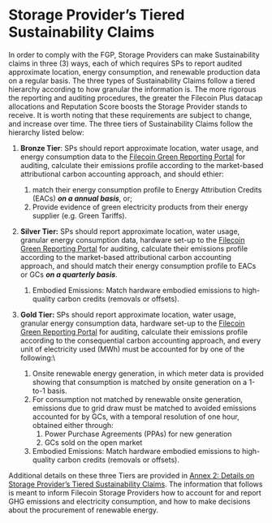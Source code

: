 # Storage Provider’s Tiered Sustainability Claims

In order to comply with the FGP, Storage Providers can make Sustainability claims in three (3) ways, each of which requires SPs to report audited approximate location, energy consumption, and renewable production data on a regular basis. The three types of Sustainability Claims follow a tiered hierarchy according to how granular the information is. The more rigorous the reporting and auditing procedures, the greater the Filecoin Plus datacap allocations and Reputation Score boosts the Storage Provider stands to receive. It is worth noting that these requirements are subject to change, and increase over time. The three tiers of Sustainability Claims follow the hierarchy listed below:

1. **Bronze Tier**: SPs should report approximate location, water usage, and energy consumption data to the [Filecoin Green Reporting Portal](storage-providers-tiered-sustainability-claims.md#bookmark=id.a3kb9cl12p8l) for auditing, calculate their emissions profile according to the market-based attributional carbon accounting approach, and should ethier:
   1. match their energy consumption profile to Energy Attribution Credits (EACs) _**on a annual basis**_, or;
   2. Provide evidence of green electricity products from their energy supplier (e.g. Green Tariffs).
2. **Silver Tier:** SPs should report approximate location, water usage, granular energy consumption data, hardware set-up to the [Filecoin Green Reporting Portal](storage-providers-tiered-sustainability-claims.md#bookmark=id.a3kb9cl12p8l) for auditing, calculate their emissions profile according to the market-based attributional carbon accounting approach, and should match their energy consumption profile to EACs or GCs _**on a quarterly basis**_.
   1. Embodied Emissions: Match hardware embodied emissions to high-quality carbon credits (removals or offsets).
3. **Gold Tier:** SPs should report approximate location, water usage, granular energy consumption data, hardware set-up to the [Filecoin Green Reporting Portal](storage-providers-tiered-sustainability-claims.md#bookmark=id.a3kb9cl12p8l) for auditing, calculate their emissions profile according to the consequential carbon accounting approach, and every unit of electricity used (MWh) must be accounted for by one of the following:\

   1. Onsite renewable energy generation, in which meter data is provided showing that consumption is matched by onsite generation on a 1-to-1 basis.
   2. For consumption not matched by renewable onsite generation, emissions due to grid draw must be matched to avoided emissions accounted for by GCs, with a temporal resolution of one hour, obtained either through:
      1. Power Purchase Agreements (PPAs) for new generation
      2. GCs sold on the open market
   3. Embodied Emissions: Match hardware embodied emissions to high-quality carbon credits (removals or offsets).

Additional details on these three Tiers are provided in [Annex 2: Details on Storage Provider’s Tiered Sustainability Claims](storage-providers-tiered-sustainability-claims.md#bookmark=id.j4nowpnymgs7). The information that follows is meant to inform Filecoin Storage Providers how to account for and report GHG emissions and electricity consumption, and how to make decisions about the procurement of renewable energy.
